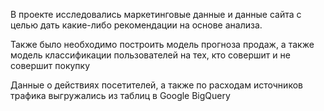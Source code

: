 В проекте исследовались маркетинговые данные и данные сайта с целью дать какие-либо рекомендации на основе анализа.

Также было необходимо построить модель прогноза продаж, а также модель классификации пользователей на тех, кто совершит и не совершит покупку

Данные о действиях посетителей, а также по расходам источников трафика выгружались из таблиц в Google BigQuery
